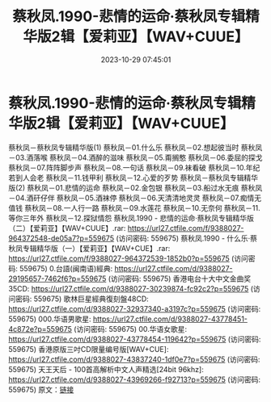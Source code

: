 ﻿---
title: 蔡秋凤.1990-悲情的运命·蔡秋凤专辑精华版2辑【爱莉亚】【WAV+CUUE】
date: 2023-10-29 07:45:01
categories: 闽南语(台语)
tags: 华语中文
---
# 蔡秋凤.1990-悲情的运命·蔡秋凤专辑精华版2辑【爱莉亚】【WAV+CUUE】

蔡秋凤－蔡秋凤专辑精华版(1)
蔡秋凤－01.什么乐
蔡秋凤－02.想起彼当时
蔡秋凤－03.酒落喉
蔡秋凤－04.酒醉的滋味
蔡秋凤－05.甭搁憨
蔡秋凤－06.委屈的探戈
蔡秋凤－07.阵阵脚步声
蔡秋凤－08.一句话
蔡秋凤－09.袜看破
蔡秋凤－10.年纪若到人会老
蔡秋凤－11.钱甲利
蔡秋凤－12.心爱的歹势
蔡秋凤－蔡秋凤专辑精华版(2)
蔡秋凤－01.悲情的运命
蔡秋凤－02.金包银
蔡秋凤－03.船过水无痕
蔡秋凤－04.酒矸仔伴
蔡秋凤－05.酒袜停
蔡秋凤－06.天清清地灵灵
蔡秋凤－07.痴情无值钱
蔡秋凤－08.一人行一路
蔡秋凤－09.水莲花
蔡秋凤－10.无奈何
蔡秋凤－11.等你三年外
蔡秋凤－12.探狱情怨
蔡秋凤.1990 -
悲情的运命·蔡秋凤专辑精华版（二）【爱莉亚】【WAV+CUUE】.rar: https://url27.ctfile.com/f/9388027-964372548-de05a7?p=559675
(访问密码: 559675)
蔡秋凤.1990 - 什么乐·蔡秋凤专辑精华版（一）【爱莉亚】【WAV+CUE】.rar: https://url27.ctfile.com/f/9388027-964372539-1852b0?p=559675
(访问密码: 559675)
0.台語(闽南语)經典: https://url27.ctfile.com/d/9388027-29195657-7462f6?p=559675
(访问密码: 559675)
香港电台十大中文金曲奖 35CD: https://url27.ctfile.com/d/9388027-30239874-fc92c2?p=559675
(访问密码: 559675)
歌林巨星經典復刻盤48CD: https://url27.ctfile.com/d/9388027-32937340-a3197c?p=559675
(访问密码: 559675)
000.华语男歌星: https://url27.ctfile.com/d/9388027-43778451-4c872e?p=559675
(访问密码: 559675)
00.华语女歌星: https://url27.ctfile.com/d/9388027-43778454-119642?p=559675
(访问密码: 559675)
香港原版三吋CD限量编号版[WAV+CUE]: https://url27.ctfile.com/d/9388027-43837240-1df0e7?p=559675
(访问密码: 559675)
天王天后 - 100首高解析中文人声精选[24bit 96khz]: https://url27.ctfile.com/d/9388027-43969266-f92713?p=559675
(访问密码: 559675)
原文：[链接](https://blog.sina.com.cn/s/blog_1647c7e76010313nq.html)